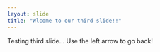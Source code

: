 ```yaml
---
layout: slide
title: "Wlcome to our third slide!!"
---
```

Testing third slide...
Use the left arrow to go back!
